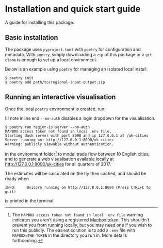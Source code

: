 # Installation and quick start guide

A guide for installing this package.

## Basic installation

The package uses `pyproject.toml` with `poetry` for configuration and metadata. With `poetry`, simply downloading a `zip` of this package or a `git clone` is enough to set up a local environment.

Below is an example using `poetry` for managing an isolated local install:

```console
$ poetry init
$ poetry add path/to/regional-input-output.zip
```

## Running an interactive visualisation

Once the local `poetry` environment is created, run:

!!! note inline end
    `--no-auth` disables a login dropdown for the visualisation.

```console
$ poetry run region-io server --no-auth
MAPBOX access token not found in local .env file.
Starting dash server with port 8090 and ip 127.0.0.1 at /uk-cities
Server running on: http://127.0.0.1:8090/uk-cities
Warning: publicly viewable without authentication.
```

in the environment folder[^mapbox] to model trade flow
between 10 English cities, and to generate a web
visualisation available locally at <http://127.0.0.1:8090/uk-cities> for all
quarters of 2017.

The estimates will be calculated on the fly then cached, and should be ready when

```console
INFO:     Uvicorn running on http://127.0.0.1:8090 (Press CTRL+C to quit)
```

is printed in the terminal.

[^mapbox]: The `MAPBOX access token not found in local .env file` warning indicates you aren't using a registered [Mapbox token](https://docs.mapbox.com/help/getting-started/access-tokens/). This shouldn't prevent you from running locally, but you may need one if you wish to run this publicly. The easiest solution is to add a `.env` file with `MAPBOX=THE-TOKEN` in the directory you run in. More details forthcoming.
